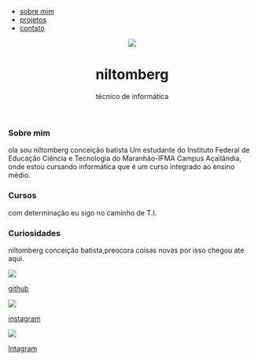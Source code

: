 <!DOCTYPE html>
<html lang="pt-br">
<head>
    <meta charset="UTF-8">
    <meta name="viewport" content="width=device-width, initial-scale=1.0">
    <title>sobre niltomberg</title>
    <link rel="stylesheet" href="style.css">
</head>
<body>
    <div class="contener">
      <nav>
      <ul>
        <li>
          <a href="index.html">sobre mim</a>
        </li>
        <li>
          <a href="projeto.html">projetos</a>
        </li>
        <li>
          <a href="contato.html">contato</a>
        </li>
      </ul>
    </nav>
    <header>
      <div class="center">
        <img src="./img/IMG_20231229_132701_306.jpg"></img>
      </div>
      <h1>niltomberg</h1
      <h2>técnico de informática</h2>
    </header>
    <main>
      <section>
        <h3>Sobre mim</h3>
        <p>
          ola sou niltomberg conceição batista  Um estudante do Instituto Federal de Educação Ciência e Tecnologia do Maranhão-IFMA  Campus Açailândia, onde estou cursando informática que é um curso integrado ao ensino médio.
        </p>
      </section>
      <section>
        <h3>Cursos</h3>
        <p>
          com determinação eu sigo no caminho de T.I.
        </p>
      </section>
      <section>
        <h3>Curiosidades</h3>
        <p>
          niltomberg conceição batista,preocora coisas novas por isso chegou ate aqui.
        </p>
      </section>
    </main>
    <footer>
      <a href="https://github.com/NiltomBerg/NiltomBerg" target="_blank" rel="noopener noreferrer">
        <img src="./img/GitHub-Mark-ea2971cee799.png"></img>
        <p>github</p>
      </a>
      <a href="https://www.instagram.com/niltomberg_?igsh=MTd4bnhqaThkM24z" target="_blank" rel="noopener noreferrer">
        <img src="./img/Instagram_logo_2016.svg.png"></img>
        <p>instagram</p>
      </a>
      <a href="https:https://www.instagram.com/niltomberg_?igsh=MTd4bnhqaThkM24z=" target="_blank" rel="noopener noreferrer">
        <img src="./img/2048px-LinkedIn_icon.svg.png"></img>
        <p>Intagram</p>
      </a>
    </footer>
    </div>
</body>
</html>
